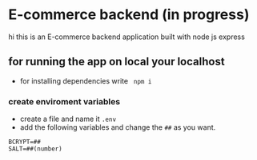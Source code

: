 # E-commerce backend (in progress)
hi this is an E-commerce backend application built with node js express

## for running the app on local your localhost

- for installing dependencies write ` npm i`


### create enviroment variables

- create a file and name it `.env`
- add the following variables and change the `##` as you want.


```
BCRYPT=##
SALT=##(number)
```

